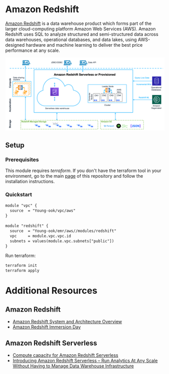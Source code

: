 # Amazon Redshift
[Amazon Redshift](https://aws.amazon.com/redshift/) is a data warehouse product which forms part of the larger cloud-computing platform Amazon Web Services (AWS). Amazon Redshift uses SQL to analyze structured and semi-structured data across data warehouses, operational databases, and data lakes, using AWS-designed hardware and machine learning to deliver the best price performance at any scale.

![aws-redshift-arch](../../images/aws-redshift-arch.png)

## Setup
### Prerequisites
This module requires *terraform*. If you don't have the terraform tool in your environment, go to the main [page](https://github.com/Young-ook/terraform-aws-emr) of this repository and follow the installation instructions.

### Quickstart
```
module "vpc" {
  source  = "Young-ook/vpc/aws"
}

module "redshift" {
  source  = "Young-ook/emr/aws//modules/redshift"
  vpc     = module.vpc.vpc.id
  subnets = values(module.vpc.subnets["public"])
}
```
Run terraform:
```
terraform init
terraform apply
```

# Additional Resources
## Amazon Redshift
- [Amazon Redshift System and Architecture Overview](https://docs.aws.amazon.com/redshift/latest/dg/c_redshift_system_overview.html)
- [Amazon Redshift Immersion Day](https://catalog.us-east-1.prod.workshops.aws/workshops/9f29cdba-66c0-445e-8cbb-28a092cb5ba7/en-US/lab0)

## Amazon Redshift Serverless
- [Compute capacity for Amazon Redshift Serverless](https://docs.aws.amazon.com/redshift/latest/mgmt/serverless-capacity.html)
- [Introducing Amazon Redshift Serverless – Run Analytics At Any Scale Without Having to Manage Data Warehouse Infrastructure](https://aws.amazon.com/blogs/aws/introducing-amazon-redshift-serverless-run-analytics-at-any-scale-without-having-to-manage-infrastructure/)
